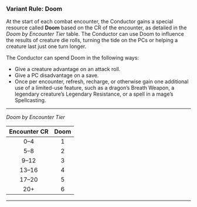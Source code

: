 ### Variant Rule: Doom

At the start of each combat encounter, the Conductor gains a special resource called **Doom** based on the CR of the encounter, as detailed in the _Doom by Encounter Tier_ table.
The Conductor can use Doom to influence the results of creature die rolls, turning the tide on the PCs or helping a creature last just one turn longer.

The Conductor can spend Doom in the following ways:

- Give a creature advantage on an attack roll.
- Give a PC disadvantage on a save.
- Once per encounter, refresh, recharge, or otherwise gain one additional use of a limited-use feature, such as a dragon’s Breath Weapon, a legendary creature’s Legendary Resistance, or a spell in a mage’s Spellcasting.

___
<!-- markdownlint-disable-next-line no-emphasis-as-heading -->
_Doom by Encounter Tier_

| Encounter CR | Doom |
|:------------:|:----:|
|      0–4     |  1  |
|      5–8     |  2  |
|      9–12    |  3  |
|     13–16    |  4  |
|     17–20    |  5  |
|      20+     |  6  |

___

